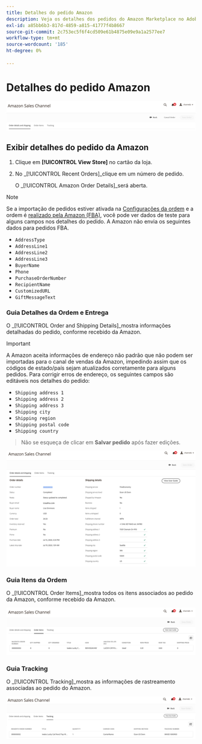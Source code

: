 ```yaml
---
title: Detalhes do pedido Amazon
description: Veja os detalhes dos pedidos do Amazon Marketplace no Adobe Commerce ou no Magento Open Source Admin.
exl-id: a85bb6b3-817d-4859-a815-41777f4b8667
source-git-commit: 2c753ec5f6f4cd509e61b4875e09e9a1a2577ee7
workflow-type: tm+mt
source-wordcount: '185'
ht-degree: 0%

---
```


# Detalhes do pedido Amazon

![Detalhes do pedido Amazon](assets/amazon-order-details-header.png)

## Exibir detalhes do pedido da Amazon

1. Clique em **[!UICONTROL View Store]** no cartão da loja.

1. No _[!UICONTROL Recent Orders]_clique em um número de pedido.

   O _[!UICONTROL Amazon Order Details]_será aberta.

>[!NOTE]
>
>Se a importação de pedidos estiver ativada na [Configurações da ordem](./order-settings.md) e a ordem é [realizado pela Amazon (FBA)](./fulfilled-by.md), você pode ver dados de teste para alguns campos nos detalhes do pedido. A Amazon não envia os seguintes dados para pedidos FBA.
>
> - `AddressType`
> - `AddressLine1`
> - `AddressLine2`
> - `AddressLine3`
> - `BuyerName`
> - `Phone`
> - `PurchaseOrderNumber`
> - `RecipientName`
> - `CustomizedURL`
> - `GiftMessageText`


### Guia Detalhes da Ordem e Entrega

O _[!UICONTROL Order and Shipping Details]_mostra informações detalhadas do pedido, conforme recebido da Amazon.

>[!IMPORTANT]
>
>A Amazon aceita informações de endereço não padrão que não podem ser importadas para o canal de vendas da Amazon, impedindo assim que os códigos de estado/país sejam atualizados corretamente para alguns pedidos. Para corrigir erros de endereço, os seguintes campos são editáveis nos detalhes do pedido:
>
>- `Shipping address 1`
>- `Shipping address 2`
>- `Shipping address 3`
>- `Shipping city`
>- `Shipping region`
>- `Shipping postal code`
>- `Shipping country`

>
>Não se esqueça de clicar em **Salvar pedido** após fazer edições.

![Detalhes da Ordem e Entrega](assets/amazon-order-details.png)

### Guia Itens da Ordem

O _[!UICONTROL Order Items]_mostra todos os itens associados ao pedido da Amazon, conforme recebido da Amazon.

![Detalhes do Item da Ordem](assets/amazon-order-item-details.png)

### Guia Tracking

O _[!UICONTROL Tracking]_mostra as informações de rastreamento associadas ao pedido do Amazon.

![Detalhes do rastreamento](assets/amazon-order-tracking-details.png)

